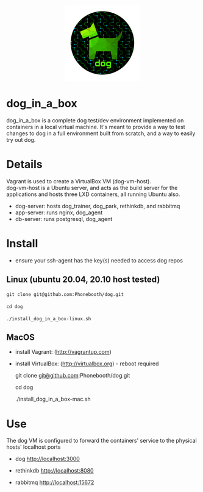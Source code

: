 <p align="center">
  <img src="../images/dog-segmented-green.network-200x200.png">
</p>

<h1>dog_in_a_box</h1>

dog_in_a_box is a complete dog test/dev environment implemented on containers in
a local virtual machine.
It's meant to provide a way to test changes to dog in a full environment built
from scratch, and a way to easily try out dog.

# Details

Vagrant is used to create a VirtualBox VM (dog-vm-host).  
dog-vm-host is a Ubuntu server, and acts as the build server for the applications
and hosts three LXD containers, all running Ubuntu also.

- dog-server: hosts dog_trainer, dog_park, rethinkdb, and rabbitmq
- app-server: runs nginx, dog_agent
- db-server: runs postgresql, dog_agent

# Install

- ensure your ssh-agent has the key(s) needed to access dog repos

## Linux (ubuntu 20.04, 20.10 host tested)

    git clone git@github.com:Phonebooth/dog.git

    cd dog

    ./install_dog_in_a_box-linux.sh

## MacOS

- install Vagrant: (<http://vagrantup.com>)
- install VirtualBox: (<http://virtualbox.org>) - reboot required

    git clone git@github.com:Phonebooth/dog.git

    cd dog

    ./install_dog_in_a_box-mac.sh

# Use

The dog VM is configured to forward the containers' service to the physical hosts'
localhost ports

- dog [http://localhost:3000](http://localhost:3000)

- rethinkdb [http://localhost:8080](http://localhost:8080)

- rabbitmq [http://localhost:15672](http://localhost:15672)

